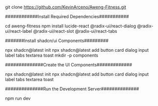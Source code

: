 git clone https://github.com/KevinArceno/Aweng-Fitness.git

############Install Required Dependencies###########


cd aweng-fitness
npm install lucide-react @radix-ui/react-dialog @radix-ui/react-label @radix-ui/react-slot @radix-ui/react-tabs



#######Install shadcn/ui Components#########


npx shadcn@latest init
npx shadcn@latest add button card dialog input label tabs textarea toast
mkdir -p components



##############Create the UI Components#############


npx shadcn@latest init
npx shadcn@latest add button card dialog input label tabs textarea toast


##############Run the Development Server##############


npm run dev

